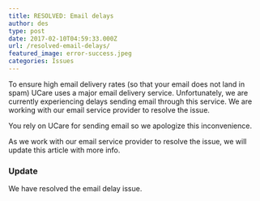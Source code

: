 ```yaml
---
title: RESOLVED: Email delays
author: des
type: post
date: 2017-02-10T04:59:33.000Z
url: /resolved-email-delays/
featured_image: error-success.jpeg
categories: Issues
---
```


To ensure high email delivery rates (so that your email does not land in spam) UCare uses a major email delivery service. Unfortunately, we are currently experiencing delays sending email through this service. We are working with our email service provider to resolve the issue.

You rely on UCare for sending email so we apologize this inconvenience.

As we work with our email service provider to resolve the issue, we will update this article with more info.

### Update

We have resolved the email delay issue.